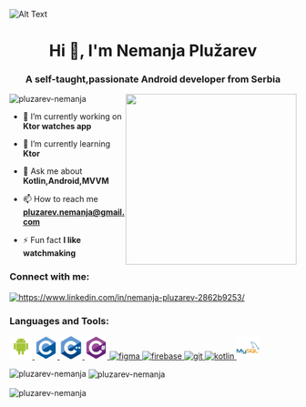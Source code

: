 ![Alt Text](https://1.bp.blogspot.com/-7A4WynwLsMw/XbBpCXG8fHI/AAAAAAAAMt4/uOa1bpLskYgrwGbllhSu2SDj_Mig8SXJQCLcBGAsYHQ/s1600/2000_600px.gif)
<h1 align="center">Hi 👋, I'm Nemanja Plužarev</h1>
<h3 align="center">A self-taught,passionate Android developer from Serbia</h3>
<img align="right" src="https://media.tenor.com/2uyENRmiUt0AAAAC/coding.gif" width="300" height="300" />

<p align="left"> <img src="https://komarev.com/ghpvc/?username=pluzarev-nemanja&label=Profile%20views&color=0e75b6&style=flat" alt="pluzarev-nemanja" /> </p>

- 🔭 I’m currently working on **Ktor watches app**

- 🌱 I’m currently learning **Ktor**

- 💬 Ask me about **Kotlin,Android,MVVM**

- 📫 How to reach me **pluzarev.nemanja@gmail.com**

- ⚡ Fun fact **I like watchmaking**

<h3 align="left">Connect with me:</h3>
<p align="left">
<a href="https://www.linkedin.com/in/nemanja-pluzarev-24192b281" target="blank"><img align="center" src="https://raw.githubusercontent.com/rahuldkjain/github-profile-readme-generator/master/src/images/icons/Social/linked-in-alt.svg" alt="https://www.linkedin.com/in/nemanja-pluzarev-2862b9253/" height="30" width="40" /></a>
</p>

<h3 align="left">Languages and Tools:</h3>
<p align="left"> <a href="https://developer.android.com" target="_blank" rel="noreferrer"> <img src="https://raw.githubusercontent.com/devicons/devicon/master/icons/android/android-original-wordmark.svg" alt="android" width="40" height="40"/> </a> <a href="https://www.cprogramming.com/" target="_blank" rel="noreferrer"> <img src="https://raw.githubusercontent.com/devicons/devicon/master/icons/c/c-original.svg" alt="c" width="40" height="40"/> </a> <a href="https://www.w3schools.com/cpp/" target="_blank" rel="noreferrer"> <img src="https://raw.githubusercontent.com/devicons/devicon/master/icons/cplusplus/cplusplus-original.svg" alt="cplusplus" width="40" height="40"/> </a> <a href="https://www.w3schools.com/cs/" target="_blank" rel="noreferrer"> <img src="https://raw.githubusercontent.com/devicons/devicon/master/icons/csharp/csharp-original.svg" alt="csharp" width="40" height="40"/> </a> <a href="https://www.figma.com/" target="_blank" rel="noreferrer"> <img src="https://www.vectorlogo.zone/logos/figma/figma-icon.svg" alt="figma" width="40" height="40"/> </a> <a href="https://firebase.google.com/" target="_blank" rel="noreferrer"> <img src="https://www.vectorlogo.zone/logos/firebase/firebase-icon.svg" alt="firebase" width="40" height="40"/> </a> <a href="https://git-scm.com/" target="_blank" rel="noreferrer"> <img src="https://www.vectorlogo.zone/logos/git-scm/git-scm-icon.svg" alt="git" width="40" height="40"/> </a> <a href="https://kotlinlang.org" target="_blank" rel="noreferrer"> <img src="https://www.vectorlogo.zone/logos/kotlinlang/kotlinlang-icon.svg" alt="kotlin" width="40" height="40"/> </a> <a href="https://www.mysql.com/" target="_blank" rel="noreferrer"> <img src="https://raw.githubusercontent.com/devicons/devicon/master/icons/mysql/mysql-original-wordmark.svg" alt="mysql" width="40" height="40"/> </a> </p>

<p><img align="left" src="https://github-readme-stats.vercel.app/api/top-langs?username=pluzarev-nemanja&show_icons=true&locale=en&layout=compact" alt="pluzarev-nemanja" /></p>

<p>&nbsp;<img align="center" src="https://github-readme-stats.vercel.app/api?username=pluzarev-nemanja&show_icons=true&locale=en" alt="pluzarev-nemanja" /></p>

<p><img align="center" src="https://github-readme-streak-stats.herokuapp.com/?user=pluzarev-nemanja&" alt="pluzarev-nemanja" /></p>

